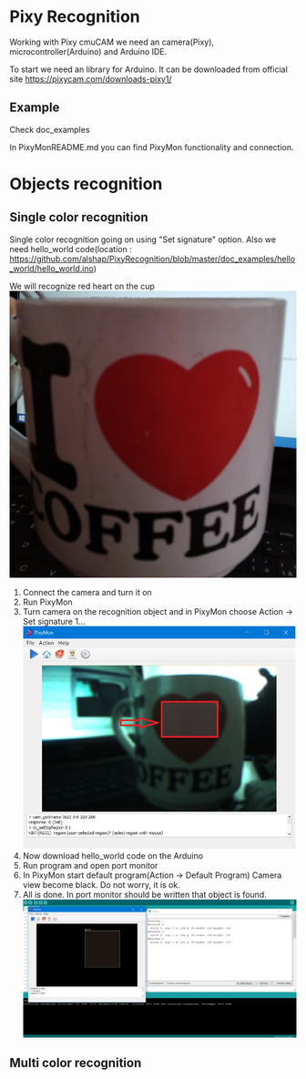 # Pixy Recognition

Working with Pixy cmuCAM we need an camera(Pixy), microcontroller(Arduino) and Arduino IDE.

To start we need an library for Arduino. It can be downloaded from official site https://pixycam.com/downloads-pixy1/
## Example
Check doc_examples

In PixyMonREADME.md you can find PixyMon functionality and connection.

# Objects recognition
## Single color recognition

Single color recognition going on using "Set signature" option.
Also we need hello_world code(location : https://github.com/alshap/PixyRecognition/blob/master/doc_examples/hello_world/hello_world.ino)

We will recognize red heart on the cup
![Screenshot](https://github.com/alshap/PixyRecognition/blob/master/images/cup.jpg)

1. Connect the camera and turn it on
2. Run PixyMon
3. Turn camera on the recognition object and in PixyMon choose Action -> Set signature 1...
![Screenshot](https://github.com/alshap/PixyRecognition/blob/master/images/singlerec1.jpg)
4. Now download hello_world code on the Arduino 
5. Run program and open port monitor
6. In PixyMon start default program(Action -> Default Program)
Camera view become black. Do not worry, it is ok.
7. All is done. In port monitor should be written that object is found.
![Screenshot](https://github.com/alshap/PixyRecognition/blob/master/images/program.jpg)


## Multi color recognition
